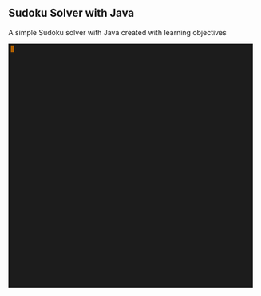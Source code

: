 ## Sudoku Solver with Java 

A simple Sudoku solver with Java created with learning objectives

![Alt Text](https://github.com/seyitalitek/SudokuSolverwithJava/blob/master/solution.gif)
